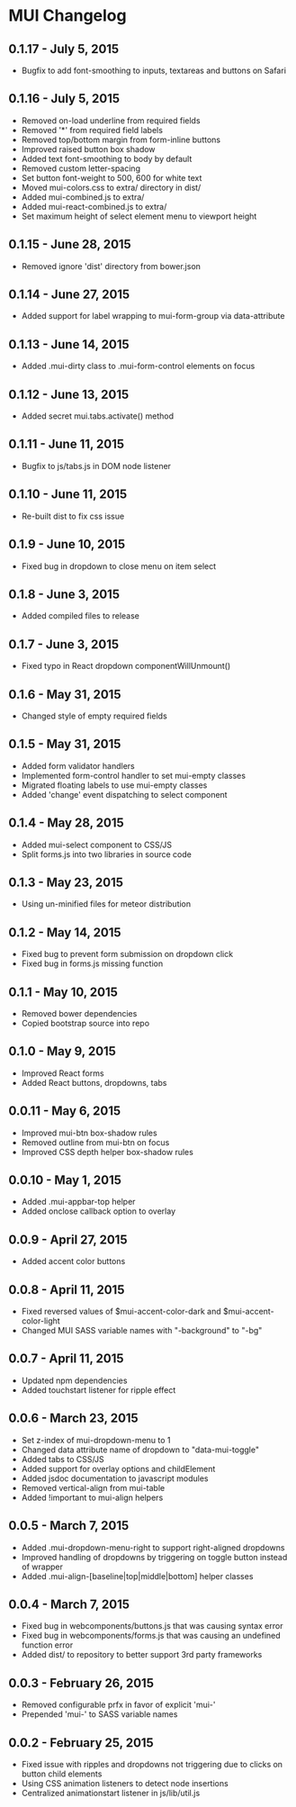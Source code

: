 # MUI Changelog

## 0.1.17 - July 5, 2015

* Bugfix to add font-smoothing to inputs, textareas and buttons on Safari

## 0.1.16 - July 5, 2015

* Removed on-load underline from required fields
* Removed '*' from required field labels
* Removed top/bottom margin from form-inline buttons
* Improved raised button box shadow
* Added text font-smoothing to body by default
* Removed custom letter-spacing
* Set button font-weight to 500, 600 for white text
* Moved mui-colors.css to extra/ directory in dist/
* Added mui-combined.js to extra/
* Added mui-react-combined.js to extra/
* Set maximum height of select element menu to viewport height

## 0.1.15 - June 28, 2015

* Removed ignore 'dist' directory from bower.json

## 0.1.14 - June 27, 2015

* Added support for label wrapping to mui-form-group via data-attribute

## 0.1.13 - June 14, 2015

* Added .mui-dirty class to .mui-form-control elements on focus

## 0.1.12 - June 13, 2015

* Added secret mui.tabs.activate() method

## 0.1.11 - June 11, 2015

* Bugfix to js/tabs.js in DOM node listener

## 0.1.10 - June 11, 2015

* Re-built dist to fix css issue

## 0.1.9 - June 10, 2015

* Fixed bug in dropdown to close menu on item select

## 0.1.8 - June 3, 2015

* Added compiled files to release

## 0.1.7 - June 3, 2015

* Fixed typo in React dropdown componentWillUnmount()

## 0.1.6 - May 31, 2015

* Changed style of empty required fields

## 0.1.5 - May 31, 2015

* Added form validator handlers
* Implemented form-control handler to set mui-empty classes
* Migrated floating labels to use mui-empty classes
* Added 'change' event dispatching to select component

## 0.1.4 - May 28, 2015

* Added mui-select component to CSS/JS
* Split forms.js into two libraries in source code

## 0.1.3 - May 23, 2015

* Using un-minified files for meteor distribution

## 0.1.2 - May 14, 2015

* Fixed bug to prevent form submission on dropdown click
* Fixed bug in forms.js missing function

## 0.1.1 - May 10, 2015

* Removed bower dependencies
* Copied bootstrap source into repo

## 0.1.0 - May 9, 2015

* Improved React forms
* Added React buttons, dropdowns, tabs

## 0.0.11 - May 6, 2015

* Improved mui-btn box-shadow rules
* Removed outline from mui-btn on focus
* Improved CSS depth helper box-shadow rules

## 0.0.10 - May 1, 2015

* Added .mui-appbar-top helper
* Added onclose callback option to overlay

## 0.0.9 - April 27, 2015

* Added accent color buttons

## 0.0.8 - April 11, 2015

* Fixed reversed values of $mui-accent-color-dark and $mui-accent-color-light
* Changed MUI SASS variable names with "-background" to "-bg"

## 0.0.7 - April 11, 2015

* Updated npm dependencies
* Added touchstart listener for ripple effect

## 0.0.6 - March 23, 2015

* Set z-index of mui-dropdown-menu to 1
* Changed data attribute name of dropdown to "data-mui-toggle"
* Added tabs to CSS/JS
* Added support for overlay options and childElement
* Added jsdoc documentation to javascript modules
* Removed vertical-align from mui-table
* Added !important to mui-align helpers

## 0.0.5 - March 7, 2015

* Added .mui-dropdown-menu-right to support right-aligned dropdowns
* Improved handling of dropdowns by triggering on toggle button instead of wrapper
* Added .mui-align-[baseline|top|middle|bottom] helper classes

## 0.0.4 - March 7, 2015

* Fixed bug in webcomponents/buttons.js that was causing syntax error
* Fixed bug in webcomponents/forms.js that was causing an undefined function error
* Added dist/ to repository to better support 3rd party frameworks

## 0.0.3 - February 26, 2015

* Removed configurable prfx in favor of explicit 'mui-'
* Prepended 'mui-' to SASS variable names

## 0.0.2 - February 25, 2015

* Fixed issue with ripples and dropdowns not triggering due to clicks on button child elements
* Using CSS animation listeners to detect node insertions
* Centralized animationstart listener in js/lib/util.js
